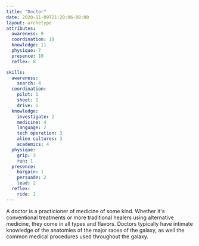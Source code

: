 ```yaml
---
title: "Doctor"
date: 2020-11-09T21:20:06-08:00
layout: archetype
attributes:
  awareness: 9
  coordination: 10
  knowledge: 11
  physique: 7
  presence: 10
  reflex: 8

skills:
  awareness:
    search: 4
  coordination:
    pilot: 1
    shoot: 1
    drive: 1
  knowledge:
    investigate: 2
    medicine: 4
    language: 2
    tech operation: 3
    alien cultures: 3
    academics: 4
  physique:
    grip: 3
    run: 1
  presence:
    bargain: 1
    persuade: 2
    lead: 2
  reflex:
    ride: 2
---
```

A doctor is a practicioner of medicine of some kind. Whether it's conventional treatments or more traditional healers using alternative medicine, they come in all types and flavors. Doctors typically have intimate knowledge of the anatomies of the major races of the galaxy, as well the common medical procedures used throughout the galaxy. 
